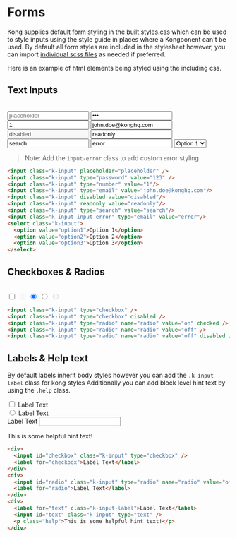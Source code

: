 # Forms

Kong supplies default form styling in the built [styles.css](/packages/styles/styles.css) which can be used to style inputs using the style guide in places where a Kongponent can't be used.
By default all form styles are included in the stylesheet however, you can import [individual scss files](/packages/styles/forms) as needed if preferred.

Here is an example of html elements being styled using the including css.

## Text Inputs
<br>
<input class="k-input mb-2" placeholder="placeholder" />
<input class="k-input mb-2" type="password" value="123" />
<input class="k-input mb-2" type="number" value="1"/>
<input class="k-input mb-2" type="email" value="john.doe@konghq.com"/>
<input class="k-input mb-2" disabled value="disabled"/>
<input class="k-input mb-2" readonly value="readonly"/>
<input class="k-input mb-2" type="search" value="search"/>
<input class="k-input mb-2 input-error" type="email" value="error"/>
<select class="k-input">
  <option value="option1">Option 1</option>
  <option value="option2">Option 2</option>
  <option value="option3">Option 3</option>
</select>

> Note: Add the `input-error` class to add custom error styling

```html
<input class="k-input" placeholder="placeholder" />
<input class="k-input" type="password" value="123" />
<input class="k-input" type="number" value="1"/>
<input class="k-input" type="email" value="john.doe@konghq.com"/>
<input class="k-input" disabled value="disabled"/>
<input class="k-input" readonly value="readonly"/>
<input class="k-input" type="search" value="search"/>
<input class="k-input input-error" type="email" value="error"/>
<select class="k-input">
  <option value="option1">Option 1</option>
  <option value="option2">Option 2</option>
  <option value="option3">Option 3</option>
</select>
```

## Checkboxes & Radios
<br>
<input class="k-input" type="checkbox" />
<input class="k-input" type="checkbox" disabled />
<input class="k-input" type="radio" name="radio" value="on" checked />
<input class="k-input" type="radio" name="radio" value="off" />
<input class="k-input" type="radio" name="radio" value="off" disabled />

```html
<input class="k-input" type="checkbox" />
<input class="k-input" type="checkbox" disabled />
<input class="k-input" type="radio" name="radio" value="on" checked />
<input class="k-input" type="radio" name="radio" value="off" />
<input class="k-input" type="radio" name="radio" value="off" disabled />
```

## Labels & Help text
By default labels inherit body styles however you can add the `.k-input-label` class for kong styles
Additionally you can add block level hint text by using the `.help` class.
<br>
<div class="mb-2">
  <input id="checkbox" class="k-input" type="checkbox" />
  <label for="checkbox">Label Text</label>
</div>
<div class="mb-2">
  <input id="radio" class="k-input" type="radio" name="radio" value="off" />
  <label for="radio">Label Text</label>
</div>
<div>
  <label for="text" class="k-input-label">Label Text</label>
  <input id="text" class="k-input" type="text" />
  <p class="help">This is some helpful hint text!</p>
</div>

```html
<div>
  <input id="checkbox" class="k-input" type="checkbox" />
  <label for="checkbox">Label Text</label>
</div>
<div>
  <input id="radio" class="k-input" type="radio" name="radio" value="off" />
  <label for="radio">Label Text</label>
</div>
<div>
  <label for="text" class="k-input-label">Label Text</label>
  <input id="text" class="k-input" type="text" />
  <p class="help">This is some helpful hint text!</p>
</div>
```

